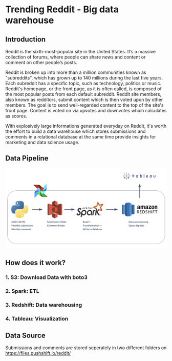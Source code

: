 # Trending Reddit - Big data warehouse 
## Introduction
Reddit is the sixth-most-popular site in the United States. It’s a massive collection of forums, where people can share news and content or comment on other people’s posts. 

Reddit is broken up into more than a million communities known as "subreddits", which has grown up to 140 millions during the last five years. Each subreddit has a specific topic, such as technology, politics or music. Reddit's homepage, or the front page, as it is often called, is composed of the most popular posts from each default subreddit. Reddit site members, also known as redditors, submit content which is then voted upon by other members. The goal is to send well-regarded content to the top of the site's front page. Content is voted on via upvotes and downvotes which calculates as scores.

With explosively large informations generated everyday on Reddit, it's worth the effort to build a data warehouse which stores submissions and comments in a relational database at the same time provide insights for marketing and data science usage.

## Data Pipeline
![Image description](data_pipeline.png)

## How does it work?
### 1. S3: Download Data with boto3
### 2. Spark: ETL
### 3. Redshift: Data warehousing
### 4. Tableau: Visualization

## Data Source
Submissions and comments are stored seperately in two different folders on https://files.pushshift.io/reddit/




